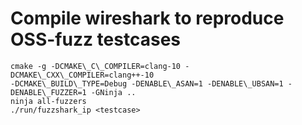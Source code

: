 # Compile wireshark to reproduce OSS-fuzz testcases

```
cmake -g -DCMAKE\_C\_COMPILER=clang-10 -DCMAKE\_CXX\_COMPILER=clang++-10
-DCMAKE\_BUILD\_TYPE=Debug -DENABLE\_ASAN=1 -DENABLE\_UBSAN=1 -DENABLE\_FUZZER=1 -GNinja ..
ninja all-fuzzers
./run/fuzzshark_ip <testcase>
```
